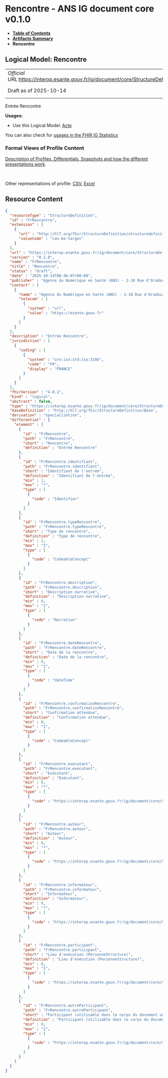 # Rencontre - ANS IG document core v0.1.0

* [**Table of Contents**](toc.md)
* [**Artifacts Summary**](artifacts.md)
* **Rencontre**

## Logical Model: Rencontre 

| | |
| :--- | :--- |
| *Official URL*:https://interop.esante.gouv.fr/ig/document/core/StructureDefinition/FrRencontre | *Version*:0.1.0 |
| Draft as of 2025-10-14 | *Computable Name*:FrRencontre |

 
Entrée Rencontre 

**Usages:**

* Use this Logical Model: [Acte](StructureDefinition-FrActe.md)

You can also check for [usages in the FHIR IG Statistics](https://packages2.fhir.org/xig/ans.document.fr.core|current/StructureDefinition/FrRencontre)

### Formal Views of Profile Content

 [Description of Profiles, Differentials, Snapshots and how the different presentations work](http://build.fhir.org/ig/FHIR/ig-guidance/readingIgs.html#structure-definitions). 

 

Other representations of profile: [CSV](StructureDefinition-FrRencontre.csv), [Excel](StructureDefinition-FrRencontre.xlsx) 



## Resource Content

```json
{
  "resourceType" : "StructureDefinition",
  "id" : "FrRencontre",
  "extension" : [
    {
      "url" : "http://hl7.org/fhir/StructureDefinition/structuredefinition-type-characteristics",
      "valueCode" : "can-be-target"
    }
  ],
  "url" : "https://interop.esante.gouv.fr/ig/document/core/StructureDefinition/FrRencontre",
  "version" : "0.1.0",
  "name" : "FrRencontre",
  "title" : "Rencontre",
  "status" : "draft",
  "date" : "2025-10-14T08:46:07+00:00",
  "publisher" : "Agence du Numérique en Santé (ANS) - 2-10 Rue d'Oradour-sur-Glane, 75015 Paris",
  "contact" : [
    {
      "name" : "Agence du Numérique en Santé (ANS) - 2-10 Rue d'Oradour-sur-Glane, 75015 Paris",
      "telecom" : [
        {
          "system" : "url",
          "value" : "https://esante.gouv.fr"
        }
      ]
    }
  ],
  "description" : "Entrée Rencontre",
  "jurisdiction" : [
    {
      "coding" : [
        {
          "system" : "urn:iso:std:iso:3166",
          "code" : "FR",
          "display" : "FRANCE"
        }
      ]
    }
  ],
  "fhirVersion" : "4.0.1",
  "kind" : "logical",
  "abstract" : false,
  "type" : "https://interop.esante.gouv.fr/ig/document/core/StructureDefinition/FrRencontre",
  "baseDefinition" : "http://hl7.org/fhir/StructureDefinition/Base",
  "derivation" : "specialization",
  "differential" : {
    "element" : [
      {
        "id" : "FrRencontre",
        "path" : "FrRencontre",
        "short" : "Rencontre",
        "definition" : "Entrée Rencontre"
      },
      {
        "id" : "FrRencontre.identifiant",
        "path" : "FrRencontre.identifiant",
        "short" : "Identifiant de l'entrée",
        "definition" : "Identifiant de l'entrée",
        "min" : 1,
        "max" : "*",
        "type" : [
          {
            "code" : "Identifier"
          }
        ]
      },
      {
        "id" : "FrRencontre.typeRencontre",
        "path" : "FrRencontre.typeRencontre",
        "short" : "Type de rencontre",
        "definition" : "Type de rencontre",
        "min" : 1,
        "max" : "1",
        "type" : [
          {
            "code" : "CodeableConcept"
          }
        ]
      },
      {
        "id" : "FrRencontre.description",
        "path" : "FrRencontre.description",
        "short" : "Description narrative",
        "definition" : "Description narrative",
        "min" : 0,
        "max" : "1",
        "type" : [
          {
            "code" : "Narrative"
          }
        ]
      },
      {
        "id" : "FrRencontre.dateRencontre",
        "path" : "FrRencontre.dateRencontre",
        "short" : "Date de la rencontre",
        "definition" : "Date de la rencontre",
        "min" : 0,
        "max" : "1",
        "type" : [
          {
            "code" : "dateTime"
          }
        ]
      },
      {
        "id" : "FrRencontre.confirmationRencontre",
        "path" : "FrRencontre.confirmationRencontre",
        "short" : "Confirmation attendue",
        "definition" : "Confirmation attendue",
        "min" : 0,
        "max" : "1",
        "type" : [
          {
            "code" : "CodeableConcept"
          }
        ]
      },
      {
        "id" : "FrRencontre.executant",
        "path" : "FrRencontre.executant",
        "short" : "Exécutant",
        "definition" : "Exécutant",
        "min" : 0,
        "max" : "*",
        "type" : [
          {
            "code" : "https://interop.esante.gouv.fr/ig/document/core/StructureDefinition/PersonneStructure"
          }
        ]
      },
      {
        "id" : "FrRencontre.auteur",
        "path" : "FrRencontre.auteur",
        "short" : "Auteur",
        "definition" : "Auteur",
        "min" : 0,
        "max" : "*",
        "type" : [
          {
            "code" : "https://interop.esante.gouv.fr/ig/document/core/StructureDefinition/Auteur"
          }
        ]
      },
      {
        "id" : "FrRencontre.informateur",
        "path" : "FrRencontre.informateur",
        "short" : "Informateur",
        "definition" : "Informateur",
        "min" : 0,
        "max" : "*",
        "type" : [
          {
            "code" : "https://interop.esante.gouv.fr/ig/document/core/StructureDefinition/Informateur"
          }
        ]
      },
      {
        "id" : "FrRencontre.participant",
        "path" : "FrRencontre.participant",
        "short" : "Lieu d'exécution (PersonneStructure)",
        "definition" : "Lieu d'exécution (PersonneStructure)",
        "min" : 0,
        "max" : "1",
        "type" : [
          {
            "code" : "https://interop.esante.gouv.fr/ig/document/core/StructureDefinition/FrParticipantCorps"
          }
        ]
      },
      {
        "id" : "FrRencontre.autreParticipant",
        "path" : "FrRencontre.autreParticipant",
        "short" : "Participant (utilisable dans le corps du document uniquement)",
        "definition" : "Participant (utilisable dans le corps du document uniquement)",
        "min" : 0,
        "max" : "1",
        "type" : [
          {
            "code" : "https://interop.esante.gouv.fr/ig/document/core/StructureDefinition/FrParticipantCorps"
          }
        ]
      }
    ]
  }
}

```

